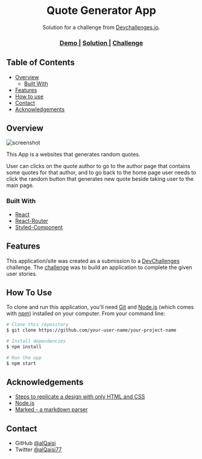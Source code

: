 <!-- Please update value in the {}  -->

<h1 align="center">Quote Generator App</h1>

<div align="center">
   Solution for a challenge from  <a href="http://devchallenges.io" target="_blank">Devchallenges.io</a>.
</div>

<div align="center">
  <h3>
    <a href="https://alqaisi.github.io/Quote-Generator-App/">
      Demo
    </a>
    <span> | </span>
    <a href="https://github.com/alQaisi/Quote-Generator-App">
      Solution
    </a>
    <span> | </span>
    <a href="https://devchallenges.io/challenges/8Y3J4ucAMQpSnYTwwWW8">
      Challenge
    </a>
  </h3>
</div>

<!-- TABLE OF CONTENTS -->

## Table of Contents

- [Overview](#overview)
  - [Built With](#built-with)
- [Features](#features)
- [How to use](#how-to-use)
- [Contact](#contact)
- [Acknowledgements](#acknowledgements)

<!-- OVERVIEW -->

## Overview

![screenshot](https://user-images.githubusercontent.com/43000285/179273680-5e38a4ce-0d40-4d0e-99e6-22b6fa50b964.png)

This App is a websites that generates random quotes.

User can clicks on the quote author to go to the author page that contains some quotes for that author, and to go back to the home page user needs to click the random button that generates new quote beside taking user to the main page.


### Built With


- [React](https://reactjs.org/)
- [React-Router](https://reactrouter.com/)
- [Styled-Component](https://styled-components.com/)


## Features

<!-- List the features of your application or follow the template. Don't share the figma file here :) -->

This application/site was created as a submission to a [DevChallenges](https://devchallenges.io/challenges) challenge. The [challenge](https://devchallenges.io/challenges/8Y3J4ucAMQpSnYTwwWW8) was to build an application to complete the given user stories.


## How To Use

<!-- For example: -->

To clone and run this application, you'll need [Git](https://git-scm.com) and [Node.js](https://nodejs.org/en/download/) (which comes with [npm](http://npmjs.com)) installed on your computer. From your command line:

```bash
# Clone this repository
$ git clone https://github.com/your-user-name/your-project-name

# Install dependencies
$ npm install

# Run the app
$ npm start
```

## Acknowledgements


- [Steps to replicate a design with only HTML and CSS](https://devchallenges-blogs.web.app/how-to-replicate-design/)
- [Node.js](https://nodejs.org/)
- [Marked - a markdown parser](https://github.com/chjj/marked)

## Contact

- GitHub [@alQaisi](https://github.com/alQaisi)
- Twitter [@alQaisi77](https://twitter.com/alQaisi77)
